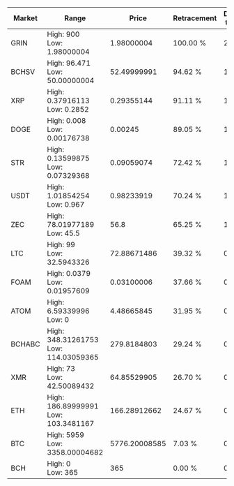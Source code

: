 | Market | Range | Price| Retracement | Doubles to 50% |
| --- | --- | --- | --- | --- |
| GRIN | High: 900<br />Low: 1.98000004 | 1.98000004 | 100.00 % | 227.77 |
| BCHSV | High: 96.471<br />Low: 50.00000004 | 52.49999991 | 94.62 % | 1.39 |
| XRP | High: 0.37916113<br />Low: 0.2852 | 0.29355144 | 91.11 % | 1.13 |
| DOGE | High: 0.008<br />Low: 0.00176738 | 0.00245 | 89.05 % | 1.99 |
| STR | High: 0.13599875<br />Low: 0.07329368 | 0.09059074 | 72.42 % | 1.16 |
| USDT | High: 1.01854254<br />Low: 0.967 | 0.98233919 | 70.24 % | 1.01 |
| ZEC | High: 78.01977189<br />Low: 45.5 | 56.8 | 65.25 % | 1.09 |
| LTC | High: 99<br />Low: 32.5943326 | 72.88671486 | 39.32 % | 0.00 |
| FOAM | High: 0.0379<br />Low: 0.01957609 | 0.03100006 | 37.66 % | 0.00 |
| ATOM | High: 6.59339996<br />Low: 0 | 4.48665845 | 31.95 % | 0.00 |
| BCHABC | High: 348.31261753<br />Low: 114.03059365 | 279.8184803 | 29.24 % | 0.00 |
| XMR | High: 73<br />Low: 42.50089432 | 64.85529905 | 26.70 % | 0.00 |
| ETH | High: 186.89999991<br />Low: 103.3481167 | 166.28912662 | 24.67 % | 0.00 |
| BTC | High: 5959<br />Low: 3358.00004682 | 5776.20008585 | 7.03 % | 0.00 |
| BCH | High: 0<br />Low: 365 | 365 | 0.00 % | 0.00 |
